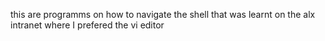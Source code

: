this are programms on how to navigate the shell that was learnt on the alx intranet where I prefered the vi editor
